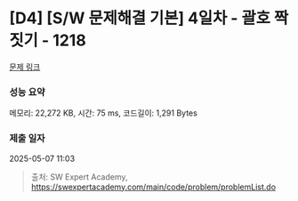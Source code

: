 # [D4] [S/W 문제해결 기본] 4일차 - 괄호 짝짓기 - 1218 

[문제 링크](https://swexpertacademy.com/main/code/problem/problemDetail.do?contestProbId=AV14eWb6AAkCFAYD) 

### 성능 요약

메모리: 22,272 KB, 시간: 75 ms, 코드길이: 1,291 Bytes

### 제출 일자

2025-05-07 11:03



> 출처: SW Expert Academy, https://swexpertacademy.com/main/code/problem/problemList.do